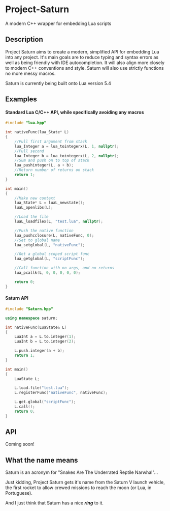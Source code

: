# Project-Saturn
A modern C++ wrapper for embedding Lua scripts

## Description
Project Saturn aims to create a modern, simplified API for embedding Lua into any project. 
It's main goals are to reduce typing and syntax errors as well as being friendly with IDE autocompletion.
It will also align more closely to modern C++ conventions and style. Saturn will also use strictly functions
no more messy macros.

Saturn is currently being built onto Lua version 5.4

## Examples
#### Standard Lua C/C++ API, while specifically avoiding any macros
```C++
#include "lua.hpp"

int nativeFunc(lua_State* L)
{
	//Pull first argument from stack
	lua_Integer a = lua_tointegerx(L, 1, nullptr);
	//Pull second
	lua_Integer b = lua_tointegerx(L, 2, nullptr);
	//Sum and push on to top of stack
	lua_pushinteger(L, a + b);
	//Return number of returns on stack
	return 1;
}

int main()
{
	//Make new context
	lua_State* L = luaL_newstate();
	luaL_openlibs(L);

	//Load the file
	luaL_loadfilex(L, "test.lua", nullptr);

	//Push the native function
	lua_pushcclosure(L, nativeFunc, 0);
	//Set to global name
	lua_setglobal(L, "nativeFunc");

	//Get a global scoped script func
	lua_getglobal(L, "scriptFunc");

	//Call function with no args, and no returns
	lua_pcallk(L, 0, 0, 0, 0, 0);

	return 0;
}
```
#### Saturn API
```C++
#include "Saturn.hpp"

using namespace saturn;

int nativeFunc(LuaState& L)
{
	LuaInt a = L.to.integer(1);
	LuaInt b = L.to.integer(2);

	L.push.integer(a + b);
	return 1;
}

int main()
{
	LuaState L;

	L.load.file("test.lua");
	L.registerFunc("nativeFunc", nativeFunc);

	L.get.global("scriptFunc");
	L.call();
	return 0;
}
```

## API
Coming soon!


## What the name means
Saturn is an acronym for "Snakes Are The Underrated Reptile Narwhal"...


Just kidding, Project Saturn gets it's name from the Saturn V launch vehicle,
the first rocket to allow crewed missions to reach the moon (or Lua, in Portuguese).


And I just think that Saturn has a nice __*ring*__ to it.
